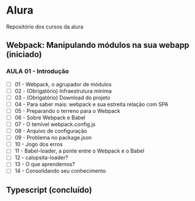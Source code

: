 # Alura
Repositório dos cursos da alura

## Webpack: Manipulando módulos na sua webapp (iniciado)
### AULA 01 - Introdução
- [ ] 01 - Webpack, o agrupador de módulos
- [ ] 02 - (Obrigatório) Infraestrutura mínima
- [ ] 03 - (Obrigatório) Download do projeto
- [ ] 04 - Para saber mais: webpack e sua estreita relação com SPA
- [ ] 05 - Preparando o terreno para o Webpack
- [ ] 06 - Sobre Webpack e Babel
- [ ] 07 - O temível webpack.config.js
- [ ] 08 - Arquivo de configuração
- [ ] 09 - Problema no package.json
- [ ] 10 - Jogo dos erros
- [ ] 11 - Babel-loader, a ponte entre o Webpack e o Babel
- [ ] 12 - calopsita-loader?
- [ ] 13 - O que aprendemos?
- [ ] 14 - Consolidando seu conhecimento

## Typescript (concluído)